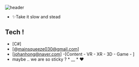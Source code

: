 
![header](https://capsule-render.vercel.app/api?type=wave&color=900&height=200&section=header&text=HANHONG_JO&fontSize=70)

- ✨Take it slow and stead
## Tech !
- [C#] 
- [@mainsqueeze030@gmail.com]
- [johanhong@naver.com]
-[Content - VR - XR - 3D - Game - ]
- maybe .. we are so sticky ? * __ *   ♥



<!---
remainaloof/remainaloof is a ✨ special ✨ repository because its `README.md` (this file) appears on your GitHub profile.
You can click the Preview link to take a look at your changes.
--->

